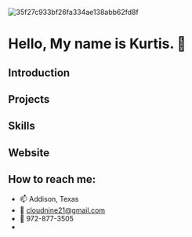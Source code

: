 ![35f27c933bf26fa334ae138abb62fd8f](https://user-images.githubusercontent.com/66793863/107866793-040c3700-6e3a-11eb-8609-e611aca8e571.gif)

# Hello, My name is Kurtis. 👋

## Introduction

## Projects

## Skills

## Website

## How to reach me:

- 📫 Addison, Texas
- 📧 cloudnine21@gmail.com
- 📱 972-877-3505
- 

